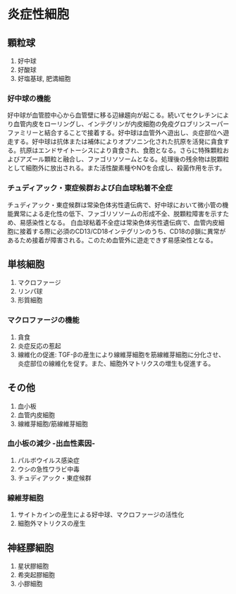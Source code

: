 # 炎症性細胞
## 顆粒球
1. 好中球
1. 好酸球
1. 好塩基球, 肥満細胞

### 好中球の機能
好中球が血管腔中心から血管壁に移る辺縁趨向が起こる。続いてセクレチンにより血管内皮をローリングし、インテグリンが内皮細胞の免疫グロブリンスーパーファミリーと結合することで接着する。好中球は血管外へ遊出し、炎症部位へ遊走する。好中球は抗体または補体によりオプソニン化された抗原を活発に貪食する。抗原はエンドサイトーシスにより貪食され、食胞となる。さらに特殊顆粒およびアズール顆粒と融合し、ファゴリソソームとなる。処理後の残余物は脱顆粒として細胞外に放出される。また活性酸素種やNOを合成し、殺菌作用を示す。

### チュディアック・東症候群および白血球粘着不全症
チュディアック・東症候群は常染色体劣性遺伝病で、好中球において微小管の機能異常による走化性の低下、ファゴリソソームの形成不全、脱顆粒障害を示すため、易感染性となる。
白血球粘着不全症は常染色体劣性遺伝病で、血管内皮細胞に接着する際に必須のCD13/CD18インテグリンのうち、CD18のβ鎖に異常があるため接着が障害される。このため血管外に遊走できず易感染性となる。

## 単核細胞
1. マクロファージ
1. リンパ球
1. 形質細胞

### マクロファージの機能
1. 貪食
1. 炎症反応の惹起
1. 線維化の促進: TGF-βの産生により線維芽細胞を筋線維芽細胞に分化させ、炎症部位の線維化を促す。また、細胞外マトリクスの増生も促進する。

## その他
1. 血小板
1. 血管内皮細胞
1. 線維芽細胞/筋線維芽細胞

### 血小板の減少 -出血性素因-
1. パルボウイルス感染症
1. ウシの急性ワラビ中毒
1. チュディアック・東症候群

### 線維芽細胞
1. サイトカインの産生による好中球、マクロファージの活性化
1. 細胞外マトリクスの産生

## 神経膠細胞
1. 星状膠細胞
1. 希突起膠細胞
1. 小膠細胞
